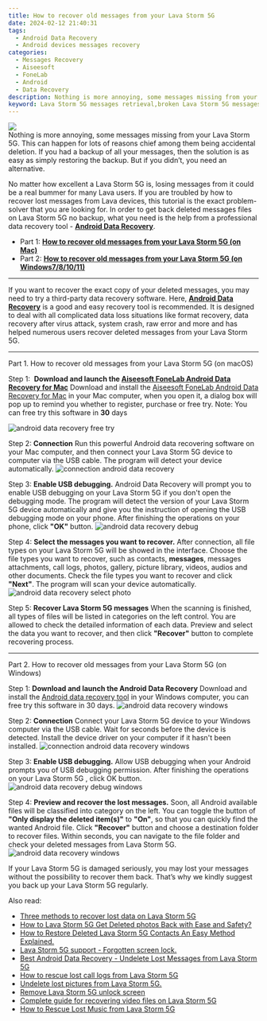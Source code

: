```yaml
---
title: How to recover old messages from your Lava Storm 5G
date: 2024-02-12 21:40:31
tags: 
  - Android Data Recovery
  - Android devices messages recovery
categories: 
  - Messages Recovery
  - Aiseesoft
  - FoneLab
  - Android
  - Data Recovery
description: Nothing is more annoying, some messages missing from your Lava Storm 5G. This can happen for lots of reasons chief among them being accidental deletion. If you had a backup of all your messages, then the solution is as easy as simply restoring the backup. But if you didn’t, you need an alternative.
keyword: Lava Storm 5G messages retrieval,broken Lava Storm 5G messages recovery solution,Recover deleted messages,recover lost text messages from Lava Storm 5G,restore deleted messages files on Lava Storm 5G,recover lost messages from Lava Storm 5G,recover deleted messages 2018 for Lava Storm 5G,Lava Storm 5G data recovery,Lava Storm 5G reset but recover messages,how to restore your files from Lava Storm 5G,Lava Storm 5G messages disappear,Lava Storm 5G delete messages recover
---
```


<img src="https://img0mobiles.techidaily.com/images/best-assets/devices/lava/lava-storm-5g/3.jpg" class="atpl-imgstyle"  />

<div class="atpl-content atpl-for-fonelab-android recover-messages">

<div class="atpl-post-description-part-1">
Nothing is more annoying, some messages missing from your Lava Storm 5G. This can happen for lots of reasons chief among them being accidental deletion. If you had a backup of all your messages, then the solution is as easy as simply restoring the backup. But if you didn’t, you need an alternative.
</div>




<div class="atpl-post-description-part-2">
<div class="tpl-content-sub-paragraph-normal">
  <p>
      No matter how excellent a Lava Storm 5G is, losing messages from it could be a real bummer for many Lava users. If you are troubled by how to recover lost messages from Lava  devices, this tutorial is the exact problem-solver that you are looking for. In order to get back deleted messages files on Lava Storm 5G no backup, what you need is the help from a professional data recovery tool - <a href="https://tools.techidaily.com/aiseesoft-android-data-recovery/" target="_blank" rel="noopener"><strong>Android Data Recovery</strong></a>.
  </p>
</div>
</div>

<ul>
  <li>Part 1: <strong><a href="#p1">How to recover old messages from your Lava Storm 5G (on Mac)</a></strong></li>
  <li>Part 2: <strong><a href="#p2">How to recover old messages from your Lava Storm 5G (on Windows7/8/10/11)</a></strong></li>
</ul>

<hr>
<div class="atpl-post-description-part-3">
<div class="tpl-content-sub-paragraph-normal">
  <p>
    If you want to recover the exact copy of your deleted messages, you may need to try a third-party data recovery software. Here, <a href="https://tools.techidaily.com/aiseesoft-android-data-recovery/" target="_blank" rel="noopener"><strong>Android Data Recovery</strong></a> is a good and easy recovery tool is recommended. It is designed to deal with all complicated data loss situations like format recovery, data recovery after virus attack, system crash, raw error and more and has helped numerous users recover deleted messages from your Lava Storm 5G.
  </p>
</div>
</div>


<!-- Part 1 -->
<a id="p1" name="p1" ></a><hr>

<div>
  <span class="atpl-step-part-style">Part 1. How to recover old messages from your Lava Storm 5G (on macOS)</span>
</div>  

<span class="atpl-stepstyle-a"><span>Step 1: </span></span> <strong>Download and launch the <a href="https://tools.techidaily.com/aiseesoft-android-data-recovery-for-mac/" target="_blank" rel="noopener">Aiseesoft FoneLab Android Data Recovery for Mac</a></strong>
Download and install the <a href="https://tools.techidaily.com/aiseesoft-android-data-recovery-for-mac/" target="_blank" rel="noopener">Aiseesoft FoneLab Android Data Recovery for Mac</a> in your Mac computer, when you open it, a dialog box will pop up to remind you whether to register, purchase or free try.
Note: You can free try this software in <strong>30</strong> days

<img src="https://tools.techidaily.com/images/apps/aiseesoft/android-data-recovery/mac-free-try.png" class="atpl-imgstyle" alt="android data recovery free try" />

<span class="atpl-stepstyle-a"><span>Step 2: </span></span> <strong>Connection</strong>
Run this powerful Android data recovering software on your Mac computer, and then connect your Lava Storm 5G device to computer via the USB cable. The program will detect your device automatically.
<img src="https://tools.techidaily.com/images/apps/aiseesoft/android-data-recovery/mac-connection-interface.jpg" class="atpl-imgstyle" alt="connection android data recovery" />

<span class="atpl-stepstyle-a"><span>Step 3: </span></span> <strong>Enable USB debugging.</strong>
Android Data Recovery will prompt you to enable USB debugging on your Lava Storm 5G  if you don't open the debugging mode. The program will detect the version of your Lava Storm 5G device automatically and give you the instruction of opening the USB debugging mode on your phone. After finishing the operations on your phone, click <strong>"OK"</strong> button.
<img src="https://tools.techidaily.com/images/apps/aiseesoft/android-data-recovery/mac-android-usb-debug.jpg"  class="atpl-imgstyle" alt="android data recovery debug" />

<span class="atpl-stepstyle-a"><span>Step 4: </span></span> <strong>Select the messages you want to recover.</strong>
After connection, all file types on your Lava Storm 5G will be showed in the interface. Choose the file types you want to recover, such as contacts, <strong>messages</strong>, messages attachments, call logs, photos, gallery, picture library, videos, audios and other documents. Check the file types you want to recover and click  <b>"Next"</b>. The program will scan your device automatically.
<img src="https://tools.techidaily.com/images/apps/aiseesoft/android-data-recovery/mac-choose-type-messages.jpg" class="atpl-imgstyle" alt="android data recovery select photo" />

<span class="atpl-stepstyle-a"><span>Step 5: </span></span> <strong>Recover Lava Storm 5G messages</strong>
When the scanning is finished, all types of files will be listed in categories on the left control. You are allowed to check the detailed information of each data. Preview and select the data you want to recover, and then click <b>"Recover"</b> button to complete recovering process.

<a id="p2" name="p2"></a><hr>

<div class="atpl-step-part-style">Part 2. How to recover old messages from your Lava Storm 5G (on Windows)</div>

<span class="atpl-stepstyle-a"><span>Step 1: </span></span> <strong>Download and launch the Android Data Recovery</strong>
Download and install the <a href="https://tools.techidaily.com/aiseesoft-android-data-recovery-for-win/" target="_blank" rel="noopener">Android data recovery tool</a> in your Windows computer, you can free try this software in 30 days.
<img src="https://tools.techidaily.com/images/apps/aiseesoft/android-data-recovery/win-start-interface.png"  class="atpl-imgstyle" alt="android data recovery windows" />

<span class="atpl-stepstyle-a"><span>Step 2: </span></span> <strong>Connection</strong>
Connect your Lava Storm 5G device to your Windows computer via the USB cable. Wait for seconds before the device is detected. Install the device driver on your computer if it hasn't been installed.
<img src="https://tools.techidaily.com/images/apps/aiseesoft/android-data-recovery/win-connection-interface.png" class="atpl-imgstyle" alt="connection android data recovery windows" />

<span class="atpl-stepstyle-a"><span>Step 3: </span></span> <strong>Enable USB debugging.</strong>
Allow USB debugging when your Android prompts you of USB debugging permission. After finishing the operations on your Lava Storm 5G , click OK button.
<img src="https://tools.techidaily.com/images/apps/aiseesoft/android-data-recovery/win-android-usb-debug.png" class="atpl-imgstyle" alt="android data recovery debug windows" />

<span class="atpl-stepstyle-a"><span>Step 4: </span></span> <strong>Preview and recover the lost messages.</strong>
Soon, all Android available files will be classified into category on the left. You can toggle the button of <b>"Only display the deleted item(s)"</b> to <b>"On"</b>, so that you can quickly find the wanted Android file. Click <b>"Recover"</b> button and choose a destination folder to recover files. Within seconds, you can navigate to the file folder and check your deleted messages from Lava Storm 5G.
<img src="https://tools.techidaily.com/images/apps/aiseesoft/android-data-recovery/win-recover-messages.jpg" class="atpl-imgstyle" alt="android data recovery windows" />

<div class="atpl-post-description-part-4">
<div class="tpl-content-sub-paragraph-normal">
    <p>
        If your Lava Storm 5G is damaged seriously, you may lost your messages without the possibility to recover them back. That’s why we kindly suggest you back up your Lava Storm 5G regularly.
    </p>
</div>
</div>

<ins class="adsbygoogle"
     style="display:block"
     data-ad-client="ca-pub-7571918770474297"
     data-ad-slot="8358498916"
     data-ad-format="auto"
     data-full-width-responsive="true"></ins>

<span class="atpl-alsoreadstyle">Also read:</span>
<div><ul>
<li><a href="/three-methods-to-recover-lost-data-on-lava-storm-5g-by-fonelab-android-recover-data/" target="_blank" rel="noopener"><u>Three methods to recover lost data on Lava Storm 5G</u></a></li>
<li><a href="/how-to-lava-storm-5g-get-deleted-photos-back-with-ease-and-safety-by-fonelab-android-recover-photos/" target="_blank" rel="noopener"><u>How to Lava Storm 5G Get Deleted photos Back with Ease and Safety?</u></a></li>
<li><a href="/how-to-restore-deleted-lava-storm-5g-contacts-an-easy-method-explained-by-fonelab-android-recover-contacts/" target="_blank" rel="noopener"><u>How to Restore Deleted Lava Storm 5G Contacts  An Easy Method Explained.</u></a></li>
<li><a href="/lava-storm-5g-support-forgotten-screen-lock-by-drfone-android-unlock-android-unlock/" target="_blank" rel="noopener"><u>Lava Storm 5G support - Forgotten screen lock.</u></a></li>
<li><a href="/best-android-data-recovery-undelete-lost-messages-from-lava-storm-5g-by-fonelab-android-recover-messages/" target="_blank" rel="noopener"><u>Best Android Data Recovery - Undelete Lost Messages from Lava Storm 5G</u></a></li>
<li><a href="/how-to-rescue-lost-call-logs-from-lava-storm-5g-by-fonelab-android-recover-call-logs/" target="_blank" rel="noopener"><u>How to rescue lost call logs from Lava Storm 5G</u></a></li>
<li><a href="/undelete-lost-pictures-from-lava-storm-5g-by-fonelab-android-recover-pictures/" target="_blank" rel="noopener"><u>Undelete lost pictures from Lava Storm 5G.</u></a></li>
<li><a href="/remove-lava-storm-5g-unlock-screen-by-drfone-android-unlock-android-unlock/" target="_blank" rel="noopener"><u>Remove Lava Storm 5G unlock screen</u></a></li>
<li><a href="/complete-guide-for-recovering-video-files-on-lava-storm-5g-by-fonelab-android-recover-video/" target="_blank" rel="noopener"><u>Complete guide for recovering video files on Lava Storm 5G</u></a></li>
<li><a href="/how-to-rescue-lost-music-from-lava-storm-5g-by-fonelab-android-recover-music/" target="_blank" rel="noopener"><u>How to Rescue Lost Music from Lava Storm 5G</u></a></li>
</ul></div>

</div>
